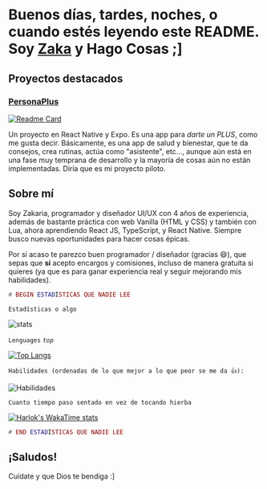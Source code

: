 # Buenos días, tardes, noches, o cuando estés leyendo este README. Soy [Zaka](https://zakahacecosas.github.io) y Hago Cosas ;]

## Proyectos destacados

### [PersonaPlus](https://github.com/ZakaHaceCosas/personaplus)
[![Readme Card](https://github-readme-stats.vercel.app/api/pin/?username=ZakaHaceCosas&repo=personaplus&theme=dark)](https://github.com/ZakaHaceCosas/personaplus)

Un proyecto en React Native y Expo. Es una app para <i>darte un PLUS</i>, como me gusta decir. Básicamente, es una app de salud y bienestar, que te da consejos, crea rutinas, actúa como "asistente", etc..., aunque aún está en una fase muy temprana de desarrollo y la mayoría de cosas aún no están implementadas. Diría que es mi proyecto piloto.

## Sobre mí

Soy Zakaria, programador y diseñador UI/UX con 4 años de experiencia, además de bastante práctica con web Vanilla (HTML y CSS) y también con Lua, ahora aprendiendo React JS, TypeScript, y React Native. Siempre busco nuevas oportunidades para hacer cosas épicas.

Por si acaso te parezco buen programador / diseñador (gracias :smile:), que sepas que **sí** acepto encargos y comisiones, incluso de manera gratuita si quieres (ya que es para ganar experiencia real y seguir mejorando mis habilidades).

```lua
# BEGIN ESTADÍSTICAS QUE NADIE LEE
```

`Estadísticas o algo`

![stats](https://github-readme-stats.vercel.app/api?username=ZakaHaceCosas&show_icons=true&theme=dark&count_private=true&include_all_commits=true)

`Lenguages` _`top`_

[![Top Langs](https://github-readme-stats.vercel.app/api/top-langs/?username=ZakaHaceCosas&hide_progress=false&theme=dark&layout=donut&langs_count=10)](https://github.com/ZakaHaceCosas)

`Habilidades (ordenadas de lo que mejor a lo que peor se me da 👍):`

![Habilidades](https://skillicons.dev/icons?i=figma,css,lua,robloxstudio,html,ts,react,git&perline=4)

`Cuanto tiempo paso sentado en vez de tocando hierba`

[![Harlok's WakaTime stats](https://github-readme-stats.vercel.app/api/wakatime?username=ZakaHaceCosas&layout=compact&theme=dark)](https://github.com/anuraghazra/github-readme-stats)

```lua
# END ESTADÍSTICAS QUE NADIE LEE
```

## ¡Saludos!

Cuídate y que Dios te bendiga :]
